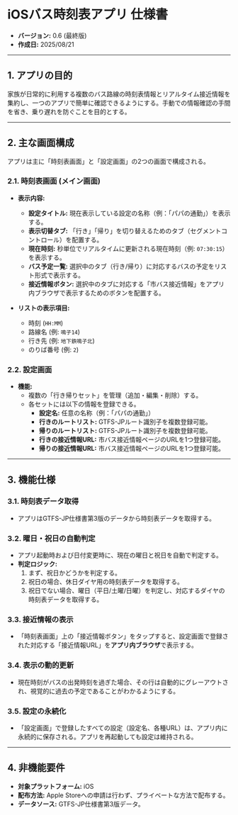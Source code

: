 # iOSバス時刻表アプリ 仕様書

- **バージョン:** 0.6 (最終版)
- **作成日:** 2025/08/21

---

## 1. アプリの目的

家族が日常的に利用する複数のバス路線の時刻表情報とリアルタイム接近情報を集約し、一つのアプリで簡単に確認できるようにする。手動での情報確認の手間を省き、乗り遅れを防ぐことを目的とする。

---

## 2. 主な画面構成

アプリは主に「時刻表画面」と「設定画面」の2つの画面で構成される。

### 2.1. 時刻表画面 (メイン画面)

- **表示内容:**
    - **設定タイトル:** 現在表示している設定の名称（例：「パパの通勤」）を表示する。
    - **表示切替タブ:** 「行き」「帰り」を切り替えるためのタブ（セグメントコントロール）を配置する。
    - **現在時刻:** 秒単位でリアルタイムに更新される現在時刻（例: `07:30:15`）を表示する。
    - **バス予定一覧:** 選択中のタブ（行き/帰り）に対応するバスの予定をリスト形式で表示する。
    - **接近情報ボタン:** 選択中のタブに対応する「市バス接近情報」をアプリ内ブラウザで表示するためのボタンを配置する。

- **リストの表示項目:**
    - 時刻 (`HH:MM`)
    - 路線名 (例: `鳴子14`)
    - 行き先 (例: `地下鉄鳴子北`)
    - のりば番号 (例: `2`)

### 2.2. 設定画面

- **機能:**
    - 複数の「行き帰りセット」を管理（追加・編集・削除）する。
    - 各セットには以下の情報を登録できる。
        - **設定名:** 任意の名称（例：「パパの通勤」）
        - **行きのルートリスト:** GTFS-JPルート識別子を複数登録可能。
        - **帰りのルートリスト:** GTFS-JPルート識別子を複数登録可能。
        - **行きの接近情報URL:** 市バス接近情報ページのURLを1つ登録可能。
        - **帰りの接近情報URL:** 市バス接近情報ページのURLを1つ登録可能。

---

## 3. 機能仕様

### 3.1. 時刻表データ取得

- アプリはGTFS-JP仕様書第3版のデータから時刻表データを取得する。

### 3.2. 曜日・祝日の自動判定

- アプリ起動時および日付変更時に、現在の曜日と祝日を自動で判定する。
- **判定ロジック:**
    1. まず、祝日かどうかを判定する。
    2. 祝日の場合、休日ダイヤ用の時刻表データを取得する。
    3. 祝日でない場合、曜日（平日/土曜/日曜）を判定し、対応するダイヤの時刻表データを取得する。

### 3.3. 接近情報の表示

- 「時刻表画面」上の「接近情報ボタン」をタップすると、設定画面で登録された対応する「接近情報URL」を**アプリ内ブラウザ**で表示する。

### 3.4. 表示の動的更新

- 現在時刻がバスの出発時刻を過ぎた場合、その行は自動的にグレーアウトされ、視覚的に過去の予定であることがわかるようにする。

### 3.5. 設定の永続化

- 「設定画面」で登録したすべての設定（設定名、各種URL）は、アプリ内に永続的に保存される。アプリを再起動しても設定は維持される。

---
## 4. 非機能要件

- **対象プラットフォーム:** iOS
- **配布方法:** Apple Storeへの申請は行わず、プライベートな方法で配布する。
- **データソース:** GTFS-JP仕様書第3版データ。
